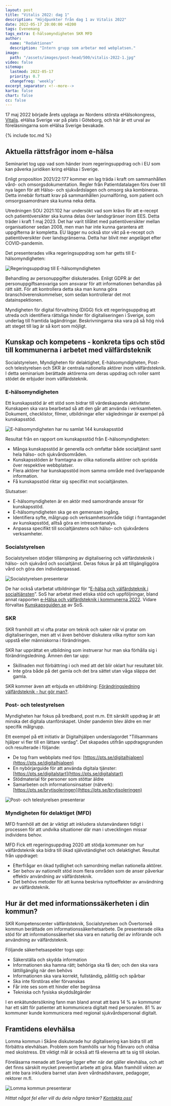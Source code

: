 ```yaml
---
layout: post
title: "Vitalis 2022: dag 1"
description: "Höjdpunkter från dag 1 av Vitalis 2022"
date: 2022-05-17 20:00:00 +0200
tags: Evenemang
tags_extra: E-hälsomyndigheten SKR MFD
author:
  name: "Redaktionen"
  description: "Intern grupp som arbetar med webplatsen."
image:
  path: "/assets/images/post-head/500/vitalis-2022-1.jpg"
video: false
sitemap:
  lastmod: 2022-05-17
  priority: 0.7
  changefreq: 'weekly'
excerpt_separator: <!--more-->
karta: false
chart: false
cc: false
---
```



17 maj 2022 började årets upplaga av Nordens största eHälsokongress, [Vitalis](https://vitalis.nu/). eHälsa Sverige var på plats i Göteborg, och här är ett urval av föreläsningarna som eHälsa Sverige bevakade.

<!--more-->

{% include toc.md %}

## Aktuella rättsfrågor inom e-hälsa
Seminariet tog upp vad som händer inom regeringsuppdrag och i EU som kan påverka juridiken kring eHälsa i Sverige.

Enligt proposition 2021/22:177 kommer en lag träda i kraft om sammanhållen vård- och omsorgsdokumentation. Regler från Patientdatalagen förs över till nya lagen för att Hälso- och sjukvårdslagen och omsorg ska kombineras. Detta innebär fortsatt krav på sammanhållen journalföring, som patient och omsorgssamordnare ska kunna neka detta.

Utredningen SOU 2021:102 har undersökt vad som krävs för att e-recept och patientöversikter ska kunna delas över landsgränser inom EES. Detta träder i kraft 1 maj 2023. Det har varit tillåtet med patientöversikter mellan organisationer sedan 2008, men man har inte kunna garantera att uppgifterna är kompletta. EU lägger nu också stor vikt på e-recept och patientöversikter över landsgränserna. Detta har blivit mer angeläget efter COVID-pandemin.

Det presenterades vilka regeringsuppdrag som har getts till E-hälsomyndigheten:

![Regeringsuppdrag till E-hälsomyndigheten](/assets/images/post-assets/vitalis-2022-1-1.png "Regeringsuppdrag till E-hälsomyndigheten")

Behandling av personuppgifter diskuterades. Enligt GDPR är det personuppgiftsansvariga som ansvarar för att informationen behandlas på rätt sätt. För att kontrollera detta ska man kunna göra branschöverenskommelser, som sedan kontrollerar det mot datainspektionen.

Myndigheten för digital förvaltning (DIGG) fick ett regeringsuppdrag att utreda och identifiera rättsliga hinder för digitaliseringen i Sverige, som underlag till framtida lagändringar. Beskrivningarna ska vara på så hög nivå att steget till lag är så kort som möjligt.

## Kunskap och kompetens - konkreta tips och stöd till kommunerna i arbetet med välfärdsteknik
Socialstyrelsen, Myndigheten för delaktighet, E-hälsomyndigheten, Post- och telestyrelsen och SKR är centrala nationella aktörer inom välfärdsteknik. I detta seminarium berättade aktörerna om deras uppdrag och roller samt stödet de erbjuder inom välfärdsteknik.

### E-hälsomyndigheten
Ett kunskapsstöd är ett stöd som bidrar till värdeskapande aktiviteter. Kunskapen ska vara bearbetad så att den går att använda i verksamheten. Dokument, checklistor, filmer, utbildningar eller vägledningar är exempel på kunskapsstöd.

![E-hälsomyndigheten har nu samlat 144 kunskapsstöd](/assets/images/post-assets/vitalis-2022-1-2.png "E-hälsomyndigheten har nu samlat 144 kunskapsstöd")

Resultat från en rapport om kunskapsstöd från E-hälsomyndigheten:

* Många kunskapsstöd är generella och omfattar både socialtjänst samt hela hälso- och sjukvårdsområden.
* Kunskapsstöden är framtagna av olika nationella aktörer och spridda över respektive webbplatser.
* Flera aktörer har kunskapsstöd inom samma område med överlappande information.
* Få kunskapsstöd riktar sig specifikt mot socialtjänsten.

Slutsatser:

* E-hälsomyndigheten är en aktör med samordnande ansvar för kunskapsstöd.
* E-hälsomyndigheten ska ge en gemensam ingång.
* Identifiera syfte, målgrupp och verksamhetsområde tidigt i framtagandet av kunskapsstöd, alltså göra en intressentanalys.
* Anpassa specifikt till socialtjänstens och hälso- och sjukvårdens verksamheter.

### Socialstyrelsen
Socialstyrelsen stödjer tillämpning av digitalisering och välfärdsteknik i hälso- och sjukvård och socialtjänst. Deras fokus är på att tillgängliggöra vård och göra den individanpassad.

![Socialstyrelsen presenterar](/assets/images/post-assets/vitalis-2022-1-3.png "Socialstyrelsen presenterar")

De har också utarbetat utbildningar för “[E-hälsa och välfärdsteknik i socialtjänsten](https://utbildning.socialstyrelsen.se/learn)”. SoS har arbetat med etiska stöd och uppföljningar, bland annat rapporten [e-Hälsa och välfärdsteknik i kommunerna 2022](https://www.socialstyrelsen.se/globalassets/sharepoint-dokument/artikelkatalog/ovrigt/2022-5-7897.pdf). Vidare förvaltas [Kunskapsguiden.se](https://kunskapsguiden.se/) av SoS.

### SKR
SKR framhöll att vi ofta pratar om teknik och saker när vi pratar om digitaliseringen, men att vi även behöver diskutera vilka nyttor som kan uppstå eller människorna i förändringen.

SKR har upprättat en utbildning som instruerar hur man ska förhålla sig i förändringsledning. Ämnen den tar upp:

* Skillnaden mot förbättring i och med att det blir oklart hur resultatet blir.
* Inte göra både på det gamla och det bra sättet utan våga släppa det gamla.

SKR kommer även att erbjuda en utbildning: [Förändringsledning välfärdsteknik - hur gör man?](https://skr.se/skr/tjanster/evenemang/hittaevenemang/kalenderhandelser/forandringsledningvalfardsteknikhurgorman.58074.html).

### Post- och telestyrelsen
Myndigheten har fokus på bredband, post m.m. Ett särskilt uppdrag är att minska det digitala utanförskapet. Under pandemin blev äldre en mer specifik målgrupp.

Ett exempel på ett initiativ är Digitalhjälpen underslagordet "Tillsammans hjälper vi fler till en lättare vardag". Det skapades utifrån uppdragsgrunden och resulterade i följande:

* De tog fram webbplats med tips: [https://pts.se/digitalhjalpen](https://pts.se/digitalhjalpen)
* En nybörjarguide för att använda digitala tjänster: [https://pts.se/digitalstart](https://pts.se/digitalstart)
* Stödmaterial för personer som stöttar äldre
* Samarbeten och informationsinsatser (nätverk): [https://pts.se/brytisoleringen](https://pts.se/brytisoleringen)

![Post- och telestyrelsen presenterar](/assets/images/post-assets/vitalis-2022-1-4.png "Post- och telestyrelsen presenterar")

### Myndigheten för delaktiget (MFD)
MFD framhöll att det är viktigt att inkludera slutanvändaren tidigt i processen för att undvika situationer där man i utvecklingen missar individens behov.

MFD Fick ett regeringsuppdrag 2020 att stödja kommuner om hur välfärdsteknik ska bidra till ökad självständighet och delaktighet. Resultat från uppdraget:

* Efterfrågar en ökad tydlighet och samordning mellan nationella aktörer.
* Ser behov av nationellt stöd inom flera områden som de anser påverkar effektiv användning av välfärdsteknik.
* Det behövs metoder för att kunna beskriva nyttoeffekter av användning av välfärdsteknik.

## Hur är det med informationssäkerheten i din kommun?
SKR Kompetenscenter välfärdsteknik, Socialstyrelsen och Övertorneå kommun berättade om informationssäkerhetsarbete. De presenterade olika stöd för att informationssäkerhet ska vara en naturlig del av införande och användning av välfärdsteknik.

Följande säkerhetsaspekter togs upp:

* Säkerställa och skydda information
* Informationen ska hamna rätt; behöriga ska få den; och den ska vara lättillgänglig när den behövs
* Informationen ska vara korrekt, fullständig, pålitlig och spårbar
* Ska inte förstöras eller förvanskas
* Får inte ses som ett hinder eller begränsa
* Tekniska och fysiska skyddsåtgärder

I en enkätundersökning fann man bland annat att bara 14 % av kommuner har ett sätt för patienter att kommunicera digitalt med personalen. 81 % av kommuner kunde kommunicera med regional sjukvårdspersonal digitalt.

## Framtidens elevhälsa
Lomma kommun i Skåne diskuterade hur digitalisering kan bidra till att förbättra elevhälsan. Problem som framhölls var hög frånvaro och ohälsa med skolstress. Ett viktigt mål är också att få eleverna att ta sig till skolan.

Föreläsarna menade att Sverige ligger efter när det gäller elevhälsa, och att det finns särskilt mycket preventivt arbete att göra. Man framhöll vikten av att inte bara inkludera barnet utan även vårdnadshavare, pedagoger, rektorer m.fl.

![Lomma kommun presenterar](/assets/images/post-assets/vitalis-2022-1-4.png "Lomma kommun presenterar")

_Hittat något fel eller vill du dela några tankar? [Kontakta oss!](/index.html#form-message)_